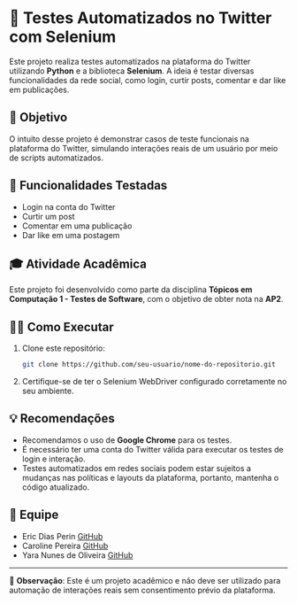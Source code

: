 # 🚀 **Testes Automatizados no Twitter com Selenium**

Este projeto realiza testes automatizados na plataforma do Twitter utilizando **Python** e a biblioteca **Selenium**. A ideia é testar diversas funcionalidades da rede social, como login, curtir posts, comentar e dar like em publicações.

## 📝 **Objetivo**

O intuito desse projeto é demonstrar casos de teste funcionais na plataforma do Twitter, simulando interações reais de um usuário por meio de scripts automatizados.

## 🔧 **Funcionalidades Testadas**
- Login na conta do Twitter
- Curtir um post
- Comentar em uma publicação
- Dar like em uma postagem

## 🎓 **Atividade Acadêmica**

Este projeto foi desenvolvido como parte da disciplina **Tópicos em Computação 1 - Testes de Software**, com o objetivo de obter nota na **AP2**. 

## 👨‍💻 **Como Executar**

1. Clone este repositório:
   ```bash
   git clone https://github.com/seu-usuario/nome-do-repositorio.git
2. Certifique-se de ter o Selenium WebDriver configurado corretamente no seu ambiente.

## 💡 **Recomendações**
- Recomendamos o uso de **Google Chrome** para os testes.
- É necessário ter uma conta do Twitter válida para executar os testes de login e interação.
- Testes automatizados em redes sociais podem estar sujeitos a mudanças nas políticas e layouts da plataforma, portanto, mantenha o código atualizado.

## 💼 **Equipe**

- Eric Dias Perin [GitHub](https://github.com/ericperinn)
- Caroline Pereira [GitHub](https://github.com/caahp)
- Yara Nunes de Oliveira [GitHub](https://github.com/yara265)

---

📌 **Observação**: Este é um projeto acadêmico e não deve ser utilizado para automação de interações reais sem consentimento prévio da plataforma.
